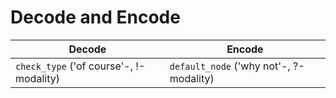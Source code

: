 # Decode and Encode

| Decode | Encode |
| - | - |
| `check_type` ('of course'-, !-modality) | `default_node` ('why not'-, ?-modality) | 
